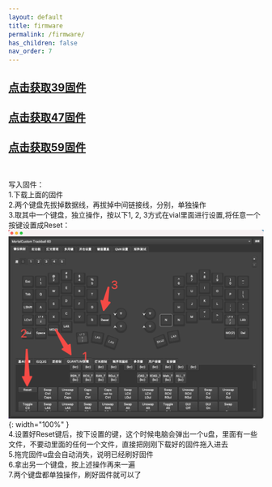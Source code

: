 ```yaml
---
layout: default
title: firmware
permalink: /firmware/
has_children: false
nav_order: 7
---
```

## [点击获取39固件](/static/trackball/39_vial_3360.uf2)
## [点击获取47固件](/static/trackball/47_vial_3360.uf2)
## [点击获取59固件](/static/trackball/59_vial_3360.uf2)
<br/>

写入固件：<br/>
1.下载上面的固件<br/>
2.两个键盘先拔掉数据线，再拔掉中间链接线，分别，单独操作<br/>
3.取其中一个键盘，独立操作，按以下1, 2, 3方式在vial里面进行设置,将任意一个按键设置成Reset：<br/>
![img](/static/trackball/img.png){: width="100%" }<br/>
4.设置好Reset键后，按下设置的键，这个时候电脑会弹出一个u盘，里面有一些文件，不要动里面的任何一个文件，直接把刚刚下载好的固件拖入进去<br/>
5.拖完固件u盘会自动消失，说明已经刷好固件<br/>
6.拿出另一个键盘，按上述操作再来一遍<br/>
7.两个键盘都单独操作，刷好固件就可以了<br/>